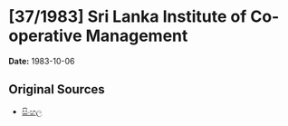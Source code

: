 # [37/1983] Sri Lanka Institute of Co-operative Management

**Date:** 1983-10-06

## Original Sources

- [සිංහල](https://documents.gov.lk/view/acts/1983/10/37-1983_S.pdf)
